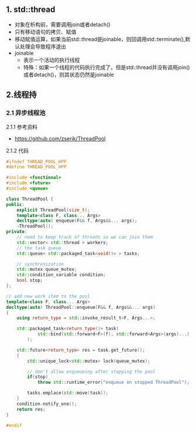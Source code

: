 ## 1. std::thread

- 对象在析构前，需要调用join或者detach()
- 只有移动语句的拷贝、赋值
- 移动赋值运算，如果当前std::thread是joinable，则回调用std::terminate(),默认处理会导致程序退出
- joinable
  - 表示一个活动的执行线程
  - 特殊：如果一个线程的代码执行完成了，但是std::thread并没有调用join()或者detach()，则其状态仍然是joinable



## 2.线程持

### 2.1 异步线程池

2.1.1 参考资料

- <https://github.com/zserik/ThreadPool>

2.1.2 代码

``` c++
#ifndef THREAD_POOL_HPP
#define THREAD_POOL_HPP

#include <functional>
#include <future>
#include <queue>

class ThreadPool {
public:
    explicit ThreadPool(size_t);
    template<class F, class... Args>
    decltype(auto) enqueue(F&& f, Args&&... args);
    ~ThreadPool();
private:
    // need to keep track of threads so we can join them
    std::vector< std::thread > workers;
    // the task queue
    std::queue< std::packaged_task<void()> > tasks;

    // synchronization
    std::mutex queue_mutex;
    std::condition_variable condition;
    bool stop;
};

// add new work item to the pool
template<class F, class... Args>
decltype(auto) ThreadPool::enqueue(F&& f, Args&&... args)
{
    using return_type = std::invoke_result_t<F, Args...>;

    std::packaged_task<return_type()> task(
            std::bind(std::forward<F>(f), std::forward<Args>(args)...)
        );

    std::future<return_type> res = task.get_future();
    {
        std::unique_lock<std::mutex> lock(queue_mutex);

        // don't allow enqueueing after stopping the pool
        if(stop)
            throw std::runtime_error("enqueue on stopped ThreadPool");

        tasks.emplace(std::move(task));
    }
    condition.notify_one();
    return res;
}

#endif
```
